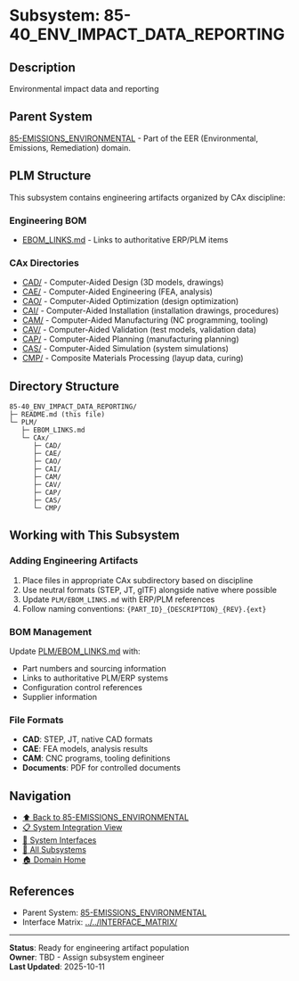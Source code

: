 # Subsystem: 85-40_ENV_IMPACT_DATA_REPORTING

## Description
Environmental impact data and reporting

## Parent System
[85-EMISSIONS_ENVIRONMENTAL](../../) - Part of the EER (Environmental, Emissions, Remediation) domain.

## PLM Structure

This subsystem contains engineering artifacts organized by CAx discipline:

### Engineering BOM
- [EBOM_LINKS.md](./PLM/EBOM_LINKS.md) - Links to authoritative ERP/PLM items

### CAx Directories

- [CAD/](./PLM/CAx/CAD/) - Computer-Aided Design (3D models, drawings)
- [CAE/](./PLM/CAx/CAE/) - Computer-Aided Engineering (FEA, analysis)
- [CAO/](./PLM/CAx/CAO/) - Computer-Aided Optimization (design optimization)
- [CAI/](./PLM/CAx/CAI/) - Computer-Aided Installation (installation drawings, procedures)
- [CAM/](./PLM/CAx/CAM/) - Computer-Aided Manufacturing (NC programming, tooling)
- [CAV/](./PLM/CAx/CAV/) - Computer-Aided Validation (test models, validation data)
- [CAP/](./PLM/CAx/CAP/) - Computer-Aided Planning (manufacturing planning)
- [CAS/](./PLM/CAx/CAS/) - Computer-Aided Simulation (system simulations)
- [CMP/](./PLM/CAx/CMP/) - Composite Materials Processing (layup data, curing)

## Directory Structure

```
85-40_ENV_IMPACT_DATA_REPORTING/
├─ README.md (this file)
└─ PLM/
   ├─ EBOM_LINKS.md
   └─ CAx/
      ├─ CAD/
      ├─ CAE/
      ├─ CAO/
      ├─ CAI/
      ├─ CAM/
      ├─ CAV/
      ├─ CAP/
      ├─ CAS/
      └─ CMP/
```

## Working with This Subsystem

### Adding Engineering Artifacts
1. Place files in appropriate CAx subdirectory based on discipline
2. Use neutral formats (STEP, JT, glTF) alongside native where possible
3. Update `PLM/EBOM_LINKS.md` with ERP/PLM references
4. Follow naming conventions: `{PART_ID}_{DESCRIPTION}_{REV}.{ext}`

### BOM Management
Update [PLM/EBOM_LINKS.md](./PLM/EBOM_LINKS.md) with:
- Part numbers and sourcing information
- Links to authoritative PLM/ERP systems
- Configuration control references
- Supplier information

### File Formats
- **CAD**: STEP, JT, native CAD formats
- **CAE**: FEA models, analysis results
- **CAM**: CNC programs, tooling definitions
- **Documents**: PDF for controlled documents

## Navigation

- [⬆️ Back to 85-EMISSIONS_ENVIRONMENTAL](../../)
- [📋 System Integration View](../../INTEGRATION_VIEW.md)
- [🔗 System Interfaces](../../INTERFACE_MATRIX/)
- [📂 All Subsystems](../)
- [🏠 Domain Home](../../../../)

## References

- Parent System: [85-EMISSIONS_ENVIRONMENTAL](../../README.md)
- Interface Matrix: [../../INTERFACE_MATRIX/](../../INTERFACE_MATRIX/)

---

**Status**: Ready for engineering artifact population  
**Owner**: TBD - Assign subsystem engineer  
**Last Updated**: 2025-10-11
